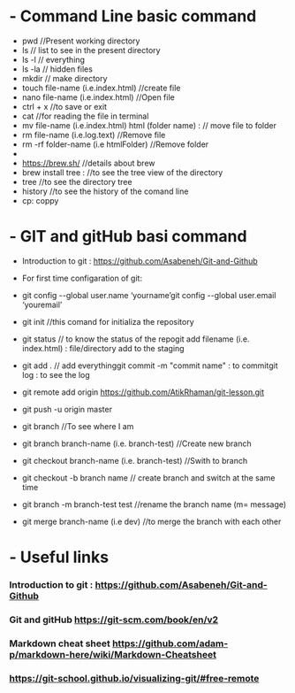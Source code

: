 # - Command Line basic command
- pwd  //Present working directory
- ls  // list to see in the present directory
- ls -l  // everything
- ls -la  // hidden files
- mkdir  // make directory
- touch file-name (i.e.index.html) //create file
- nano file-name (i.e.index.html)  //Open file
- ctrl + x //to save or exit
- cat //for reading the file in terminal
- mv file-name (i.e.index.html) html (folder name) : // move file to folder
- rm file-name (i.e.log.text)  //Remove file
- rm -rf folder-name (i.e htmlFolder)  //Remove folder
- 
- https://brew.sh/ //details about brew
- brew install tree :  //to see the tree view of the directory
- tree //to see the directory tree
- history //to see the history of the comand line
- cp: coppy


# - GIT and gitHub basi command
- Introduction to git : https://github.com/Asabeneh/Git-and-Github

- For first time configaration of git:
- git config --global user.name ‘yourname’git config --global user.email ‘youremail’


- git init //this comand for initializa the repository 
- git status // to know the status of the repogit add filename (i.e. index.html) : file/directory add to the staging
- git add . // add everythinggit commit -m "commit name" : to commitgit log : to see the log
- git remote add origin https://github.com/AtikRhaman/git-lesson.git
- git push -u origin master
- git branch  //To see where I am
- git branch branch-name (i.e. branch-test)  //Create new branch
- git checkout branch-name (i.e. branch-test)  //Swith to branch
- git checkout -b branch name // create branch and switch at the same time
- git branch -m branch-test test //rename the branch name (m= message)
- git merge branch-name (i.e dev)  //to merge the branch with each other

# - Useful links 

### Introduction to git : https://github.com/Asabeneh/Git-and-Github
### Git and gitHub https://git-scm.com/book/en/v2
### Markdown cheat sheet https://github.com/adam-p/markdown-here/wiki/Markdown-Cheatsheet
### https://git-school.github.io/visualizing-git/#free-remote
